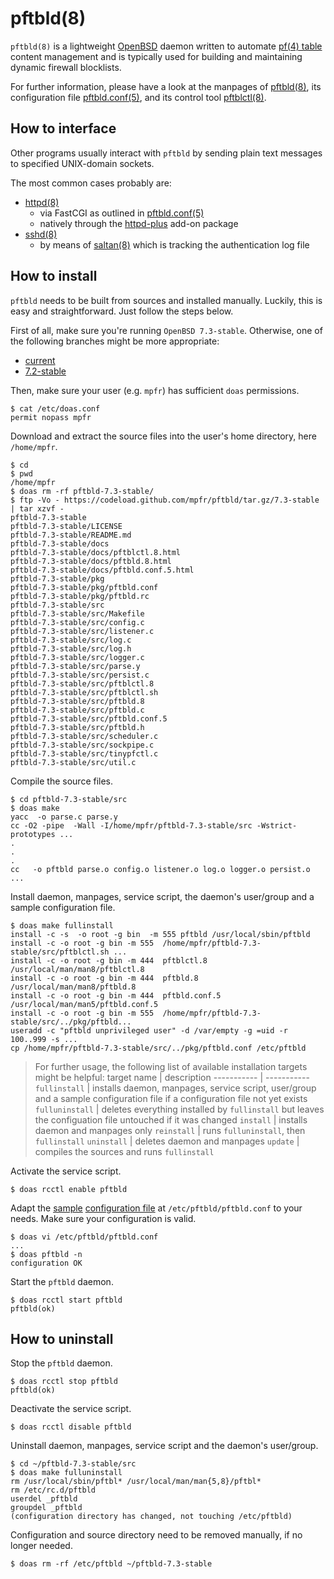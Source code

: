 # pftbld(8)

`pftbld(8)` is a lightweight [OpenBSD](https://www.openbsd.org) daemon written to automate [pf(4) table](http://man.openbsd.org/pf.conf#TABLES) content management and is typically used for building and maintaining dynamic firewall blocklists.

For further information, please have a look at the manpages of [pftbld(8)](https://mpfr.net/man/pftbld/7.3-stable/pftbld.8.html), its configuration file [pftbld.conf(5)](https://mpfr.net/man/pftbld/7.3-stable/pftbld.conf.5.html), and its control tool [pftblctl(8)](https://mpfr.net/man/pftbld/7.3-stable/pftblctl.8.html).

## How to interface

Other programs usually interact with `pftbld` by sending plain text messages to specified UNIX-domain sockets.

The most common cases probably are:
* [httpd(8)](http://man.openbsd.org/httpd)
	* via FastCGI as outlined in [pftbld.conf(5)](https://mpfr.net/man/pftbld/7.3-stable/pftbld.conf.5.html#EXAMPLES)
	* natively through the [httpd-plus](https://github.com/mpfr/httpd-plus#notify-on-block) add-on package
* [sshd(8)](http://man.openbsd.org/sshd)
	* by means of [saltan(8)](https://github.com/mpfr/saltan) which is tracking the authentication log file

## How to install

`pftbld` needs to be built from sources and installed manually. Luckily, this is easy and straightforward. Just follow the steps below.

First of all, make sure you're running `OpenBSD 7.3-stable`. Otherwise, one of the following branches might be more appropriate:
* [current](https://github.com/mpfr/pftbld)
* [7.2-stable](https://github.com/mpfr/pftbld/tree/7.2-stable)

Then, make sure your user (e.g. `mpfr`) has sufficient `doas` permissions.

```
$ cat /etc/doas.conf
permit nopass mpfr
```

Download and extract the source files into the user's home directory, here `/home/mpfr`.

```
$ cd
$ pwd
/home/mpfr
$ doas rm -rf pftbld-7.3-stable/
$ ftp -Vo - https://codeload.github.com/mpfr/pftbld/tar.gz/7.3-stable | tar xzvf -
pftbld-7.3-stable
pftbld-7.3-stable/LICENSE
pftbld-7.3-stable/README.md
pftbld-7.3-stable/docs
pftbld-7.3-stable/docs/pftblctl.8.html
pftbld-7.3-stable/docs/pftbld.8.html
pftbld-7.3-stable/docs/pftbld.conf.5.html
pftbld-7.3-stable/pkg
pftbld-7.3-stable/pkg/pftbld.conf
pftbld-7.3-stable/pkg/pftbld.rc
pftbld-7.3-stable/src
pftbld-7.3-stable/src/Makefile
pftbld-7.3-stable/src/config.c
pftbld-7.3-stable/src/listener.c
pftbld-7.3-stable/src/log.c
pftbld-7.3-stable/src/log.h
pftbld-7.3-stable/src/logger.c
pftbld-7.3-stable/src/parse.y
pftbld-7.3-stable/src/persist.c
pftbld-7.3-stable/src/pftblctl.8
pftbld-7.3-stable/src/pftblctl.sh
pftbld-7.3-stable/src/pftbld.8
pftbld-7.3-stable/src/pftbld.c
pftbld-7.3-stable/src/pftbld.conf.5
pftbld-7.3-stable/src/pftbld.h
pftbld-7.3-stable/src/scheduler.c
pftbld-7.3-stable/src/sockpipe.c
pftbld-7.3-stable/src/tinypfctl.c
pftbld-7.3-stable/src/util.c
```

Compile the source files.

```
$ cd pftbld-7.3-stable/src
$ doas make
yacc  -o parse.c parse.y
cc -O2 -pipe  -Wall -I/home/mpfr/pftbld-7.3-stable/src -Wstrict-prototypes ...
.
.
.
cc   -o pftbld parse.o config.o listener.o log.o logger.o persist.o ...
```

Install daemon, manpages, service script, the daemon's user/group and a sample configuration file.

```
$ doas make fullinstall
install -c -s  -o root -g bin  -m 555 pftbld /usr/local/sbin/pftbld
install -c -o root -g bin -m 555  /home/mpfr/pftbld-7.3-stable/src/pftblctl.sh ...
install -c -o root -g bin -m 444  pftblctl.8 /usr/local/man/man8/pftblctl.8
install -c -o root -g bin -m 444  pftbld.8 /usr/local/man/man8/pftbld.8
install -c -o root -g bin -m 444  pftbld.conf.5 /usr/local/man/man5/pftbld.conf.5
install -c -o root -g bin -m 555  /home/mpfr/pftbld-7.3-stable/src/../pkg/pftbld...
useradd -c "pftbld unprivileged user" -d /var/empty -g =uid -r 100..999 -s ...
cp /home/mpfr/pftbld-7.3-stable/src/../pkg/pftbld.conf /etc/pftbld
```

> For further usage, the following list of available installation targets might be helpful:
> target name | description
> ----------- | -----------
> `fullinstall` | installs daemon, manpages, service script, user/group and a sample configuration file if a configuration file not yet exists
> `fulluninstall` | deletes everything installed by `fullinstall` but leaves the configuation file untouched if it was changed
> `install` | installs daemon and manpages only
> `reinstall` | runs `fulluninstall`, then `fullinstall`
> `uninstall` | deletes daemon and manpages
> `update` | compiles the sources and runs `fullinstall`

Activate the service script.

```
$ doas rcctl enable pftbld
```

Adapt the [sample](pkg/pftbld.conf) [configuration file](https://mpfr.net/man/pftbld/7.3-stable/pftbld.conf.5.html) at `/etc/pftbld/pftbld.conf` to your needs. Make sure your configuration is valid.

```
$ doas vi /etc/pftbld/pftbld.conf
...
$ doas pftbld -n
configuration OK
```

Start the `pftbld` daemon.

```
$ doas rcctl start pftbld
pftbld(ok)
```

## How to uninstall

Stop the `pftbld` daemon.

```
$ doas rcctl stop pftbld
pftbld(ok)
```

Deactivate the service script.

```
$ doas rcctl disable pftbld
```

Uninstall daemon, manpages, service script and the daemon's user/group.

```
$ cd ~/pftbld-7.3-stable/src
$ doas make fulluninstall
rm /usr/local/sbin/pftbl* /usr/local/man/man{5,8}/pftbl*
rm /etc/rc.d/pftbld
userdel _pftbld
groupdel _pftbld
(configuration directory has changed, not touching /etc/pftbld)
```

Configuration and source directory need to be removed manually, if no longer needed.

```
$ doas rm -rf /etc/pftbld ~/pftbld-7.3-stable
```
